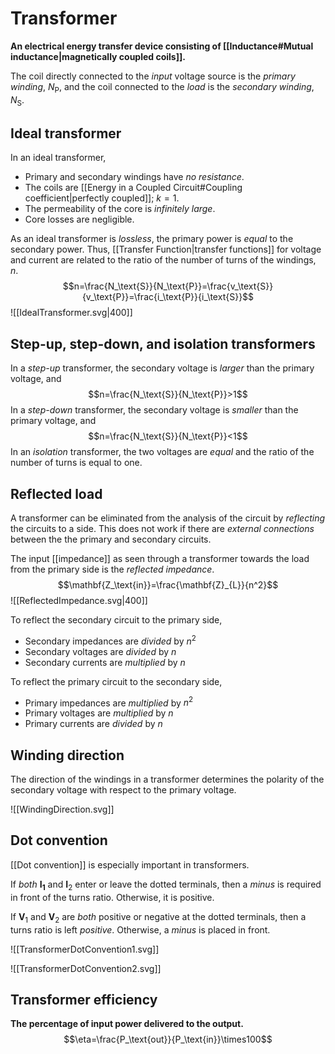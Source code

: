 # Transformer
**An electrical energy transfer device consisting of [[Inductance#Mutual inductance|magnetically coupled coils]].**

The coil directly connected to the *input* voltage source is the *primary winding*, $N_{\text{P}}$, and the coil connected to the *load* is the *secondary winding*, $N_\text{S}$.

## Ideal transformer
In an ideal transformer,
- Primary and secondary windings have *no resistance*.
- The coils are [[Energy in a Coupled Circuit#Coupling coefficient|perfectly coupled]]; $k=1$.
- The permeability of the core is *infinitely large*.
- Core losses are negligible.

As an ideal transformer is *lossless*, the primary power is *equal* to the secondary power. Thus, [[Transfer Function|transfer functions]] for voltage and current are related to the ratio of the number of turns of the windings, $n$.
$$n=\frac{N_\text{S}}{N_\text{P}}=\frac{v_\text{S}}{v_\text{P}}=\frac{i_\text{P}}{i_\text{S}}$$
![[IdealTransformer.svg|400]]

## Step-up, step-down, and isolation transformers
In a *step-up* transformer, the secondary voltage is *larger* than the primary voltage, and
$$n=\frac{N_\text{S}}{N_\text{P}}>1$$
In a *step-down* transformer, the secondary voltage is *smaller* than the primary voltage, and
$$n=\frac{N_\text{S}}{N_\text{P}}<1$$
In an *isolation* transformer, the two voltages are *equal* and the ratio of the number of turns is equal to one.

## Reflected load
A transformer can be eliminated from the analysis of the circuit by *reflecting* the circuits to a side. This does not work if there are *external connections* between the the primary and secondary circuits.

The input [[impedance]] as seen through a transformer towards the load from the primary side is the *reflected impedance*.
$$\mathbf{Z_\text{in}}=\frac{\mathbf{Z}_{L}}{n^2}$$
![[ReflectedImpedance.svg|400]]


To reflect the secondary circuit to the primary side,
- Secondary impedances are *divided* by $n^{2}$
- Secondary voltages are *divided* by $n$
- Secondary currents are *multiplied* by $n$

To reflect the primary circuit to the secondary side,
- Primary impedances are *multiplied* by $n^{2}$
- Primary voltages are *multiplied* by $n$
- Primary currents are *divided* by $n$

## Winding direction
The direction of the windings in a transformer determines the polarity of the secondary voltage with respect to the primary voltage.

![[WindingDirection.svg]]

## Dot convention
[[Dot convention]] is especially important in transformers.

If *both* $\mathbf{I_{1}}$ and $\mathbf{I}_{2}$ enter or leave the dotted terminals, then a *minus* is required in front of the turns ratio. Otherwise, it is positive.

If $\mathbf{V}_1$ and $\mathbf{V}_{2}$ are *both* positive or negative at the dotted terminals, then a turns ratio is left *positive*. Otherwise, a *minus* is placed in front.

![[TransformerDotConvention1.svg]]



![[TransformerDotConvention2.svg]]

## Transformer efficiency
**The percentage of input power delivered to the output.**
$$\eta=\frac{P_\text{out}}{P_\text{in}}\times100$$